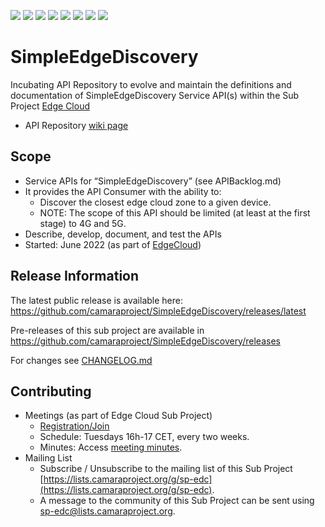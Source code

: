 <a href="https://github.com/camaraproject/SimpleEdgeDiscovery/commits/" title="Last Commit"><img src="https://img.shields.io/github/last-commit/camaraproject/SimpleEdgeDiscovery?style=plastic"></a>
<a href="https://github.com/camaraproject/SimpleEdgeDiscovery/issues" title="Open Issues"><img src="https://img.shields.io/github/issues/camaraproject/SimpleEdgeDiscovery?style=plastic"></a>
<a href="https://github.com/camaraproject/SimpleEdgeDiscovery/pulls" title="Open Pull Requests"><img src="https://img.shields.io/github/issues-pr/camaraproject/SimpleEdgeDiscovery?style=plastic"></a>
<a href="https://github.com/camaraproject/SimpleEdgeDiscovery/graphs/contributors" title="Contributors"><img src="https://img.shields.io/github/contributors/camaraproject/SimpleEdgeDiscovery?style=plastic"></a>
<a href="https://github.com/camaraproject/SimpleEdgeDiscovery" title="Repo Size"><img src="https://img.shields.io/github/repo-size/camaraproject/SimpleEdgeDiscovery?style=plastic"></a>
<a href="https://github.com/camaraproject/SimpleEdgeDiscovery/blob/main/LICENSE" title="License"><img src="https://img.shields.io/badge/License-Apache%202.0-green.svg?style=plastic"></a>
<a href="https://github.com/camaraproject/SimpleEdgeDiscovery/releases/latest" title="Latest Release"><img src="https://img.shields.io/github/release/camaraproject/SimpleEdgeDiscovery?style=plastic"></a>
<a href="https://github.com/camaraproject/Governance/blob/main/ProjectStructureAndRoles.md" title="Incubating API Repository"><img src="https://img.shields.io/badge/Incubating%20API%20Repository-green?style=plastic"></a>

# SimpleEdgeDiscovery

Incubating API Repository to evolve and maintain the definitions and documentation of SimpleEdgeDiscovery Service API(s) within the Sub Project [Edge Cloud](https://lf-camaraproject.atlassian.net/wiki/x/IwEpBQ)

* API Repository [wiki page](https://lf-camaraproject.atlassian.net/wiki/x/QwCbBQ)

## Scope
* Service APIs for “SimpleEdgeDiscovery” (see APIBacklog.md)  
* It provides the API Consumer with the ability to:  
  * Discover the closest edge cloud zone to a given device.
  * NOTE: The scope of this API should be limited (at least at the first stage) to 4G and 5G.  
* Describe, develop, document, and test the APIs
* Started: June 2022 (as part of [EdgeCloud](https://github.com/camaraproject/EdgeCloud/))

## Release Information

The latest public release is available here: https://github.com/camaraproject/SimpleEdgeDiscovery/releases/latest

Pre-releases of this sub project are available in https://github.com/camaraproject/SimpleEdgeDiscovery/releases

For changes see [CHANGELOG.md](/CHANGELOG.md)

## Contributing
* Meetings (as part of Edge Cloud Sub Project)
    * [Registration/Join](https://zoom-lfx.platform.linuxfoundation.org/meeting/94237809115?password=05fb6d8a-a913-47d8-b003-db75ecdaa5d9)
    * Schedule: Tuesdays 16h-17 CET, every two weeks.
    * Minutes: Access [meeting minutes](https://wiki.camaraproject.org/display/CAM/EdgeCloud+Meeting+Minutes).
* Mailing List
    * Subscribe / Unsubscribe to the mailing list of this Sub Project [https://lists.camaraproject.org/g/sp-edc](https://lists.camaraproject.org/g/sp-edc).
    * A message to the community of this Sub Project can be sent using [sp-edc@lists.camaraproject.org](sp-edc@lists.camaraproject.org).

